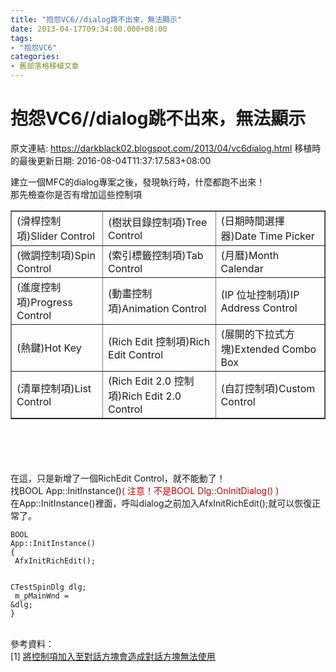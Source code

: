 ```yaml
---
title: "抱怨VC6//dialog跳不出來，無法顯示"
date: 2013-04-17T09:34:00.000+08:00
tags: 
- "抱怨VC6"
categories:
- 舊部落格移植文章
---
```


# 抱怨VC6//dialog跳不出來，無法顯示

原文連結: https://darkblack02.blogspot.com/2013/04/vc6dialog.html
移植時的最後更新日期: 2016-08-04T11:37:17.583+08:00

建立一個MFC的dialog專案之後，發現執行時，什麼都跑不出來！<br />那先檢查你是否有增加這些控制項<br /><table border="1" cellpadding="5" cellspacing="0"> <colgroup><col></col><col></col><col></col> </colgroup><tbody><tr>  <td>(滑桿控制項)Slider   Control</td>  <td>(樹狀目錄控制項)Tree Control</td>  <td>(日期時間選擇器)Date Time Picker</td> </tr><tr>  <td>(微調控制項)Spin Control</td>  <td>(索引標籤控制項)Tab   Control</td>  <td>(月曆)Month   Calendar</td> </tr><tr>  <td>(進度控制項)Progress Control</td>  <td>(動畫控制項)Animation   Control</td>  <td>(IP 位址控制項)IP Address Control</td> </tr><tr>  <td>(熱鍵)Hot Key</td>  <td>(Rich Edit 控制項)Rich Edit Control</td>  <td>(展開的下拉式方塊)Extended Combo Box</td> </tr><tr>  <td>(清單控制項)List Control</td>  <td>(Rich Edit 2.0 控制項)Rich Edit 2.0 Control</td>  <td>(自訂控制項)Custom   Control</td> </tr></tbody></table><br /><a name='more'></a><br /><br /><br />在這，只是新增了一個RichEdit Control，就不能動了！<br />找BOOL App::InitInstance()<span style="color: #cc0000;">(&nbsp;注意！不是BOOL&nbsp;Dlg::OnInitDialog() )</span><br />在App::InitInstance()裡面，呼叫dialog之前加入AfxInitRichEdit();就可以恢復正常了。<br /><pre class="prettyprint"><code>BOOL App::InitInstance()<br />{<br />    AfxInitRichEdit();<br />    <br />    CTestSpinDlg dlg;<br />    m_pMainWnd = &amp;dlg;<br />}</code></pre><br />參考資料：<br />[1]&nbsp;<a href="http://msdn.microsoft.com/zh-tw/library/dsezt3x7(v=vs.80).aspx" target="_blank">將控制項加入至對話方塊會造成對話方塊無法使用</a><br /><br />
